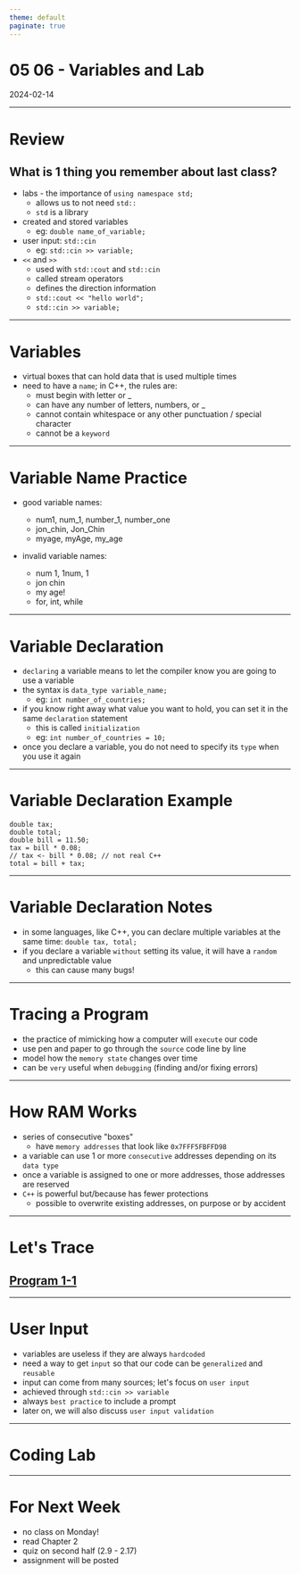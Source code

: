 ```yaml
---
theme: default
paginate: true
---
```


# 05 06 - Variables and Lab
2024-02-14

---

# Review
## What is 1 thing you remember about last class?

- labs - the importance of `using namespace std;`
  - allows us to not need `std::`
  - `std` is a library
- created and stored variables
  - eg: `double name_of_variable;`
- user input: `std::cin`
  - eg: `std::cin >> variable;`
- `<<` and `>>`
  - used with `std::cout` and `std::cin`
  - called stream operators
  - defines the direction information
  - `std::cout << "hello world";`
  - `std::cin >> variable;`

---

# Variables

- virtual boxes that can hold data that is used multiple times
- need to have a `name`; in C++, the rules are:
  - must begin with letter or _
  - can have any number of letters, numbers, or _
  - cannot contain whitespace or any other punctuation / special character
  - cannot be a `keyword`

---

# Variable Name Practice

- good variable names:
  - num1, num_1, number_1, number_one
  - jon_chin, Jon_Chin
  - myage, myAge, my_age

- invalid variable names:
  - num 1, 1num, 1
  - jon chin
  - my age!
  - for, int, while
  
---

# Variable Declaration

- `declaring` a variable means to let the compiler know you are going to use a variable
- the syntax is `data_type variable_name;`
  - eg: `int number_of_countries;`
- if you know right away what value you want to hold, you can set it in the same `declaration` statement
  - this is called `initialization`
  - eg: `int number_of_countries = 10;`
- once you declare a variable, you do not need to specify its `type` when you use it again

---

# Variable Declaration Example

```
double tax;
double total;
double bill = 11.50;
tax = bill * 0.08;
// tax <- bill * 0.08; // not real C++
total = bill + tax;
```

---

# Variable Declaration Notes

- in some languages, like C++, you can declare multiple variables at the same time: `double tax, total;`
- if you declare a variable `without` setting its value, it will have a `random` and unpredictable value
  - this can cause many bugs!

---

# Tracing a Program

- the practice of mimicking how a computer will `execute` our code
- use pen and paper to go through the `source` code line by line
- model how the `memory state` changes over time
- can be `very` useful when `debugging` (finding and/or fixing errors)

---

# How RAM Works

- series of consecutive "boxes"
  - have `memory addresses` that look like `0x7FFF5FBFFD98`
- a variable can use 1 or more `consecutive` addresses depending on its `data type`
- once a variable is assigned to one or more addresses, those addresses are reserved
- `C++` is powerful but/because has fewer protections
  - possible to overwrite existing addresses, on purpose or by accident

---

# Let's Trace
## [Program 1-1](https://replit.com/@jonchin/Program-1-1)

---

# User Input

- variables are useless if they are always `hardcoded`
- need a way to get `input` so that our code can be `generalized` and `reusable`
- input can come from many sources; let's focus on `user input`
- achieved through `std::cin >> variable`
- always `best practice` to include a prompt
- later on, we will also discuss `user input validation`

---

# Coding Lab

---

# For Next Week

- no class on Monday!
- read Chapter 2
- quiz on second half (2.9 - 2.17)
- assignment will be posted
